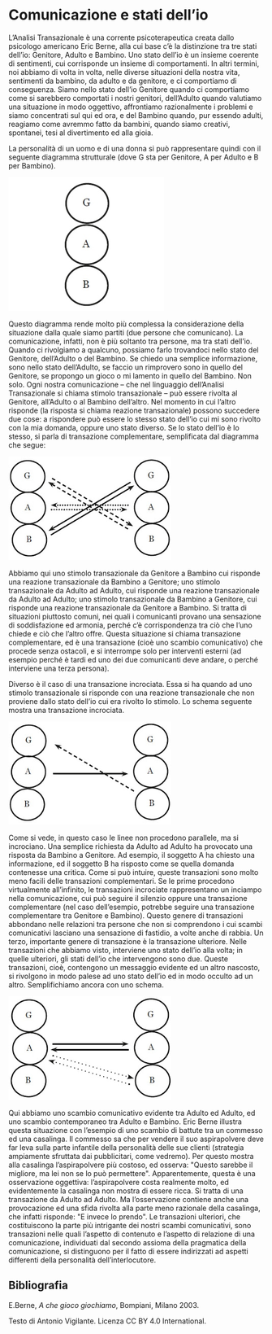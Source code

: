 # Comunicazione e stati dell’io

L’Analisi Transazionale è una corrente psicoterapeutica creata dallo psicologo americano Eric Berne, alla cui base c’è la distinzione tra tre stati dell’io: Genitore, Adulto e Bambino. Uno stato dell’io è un insieme coerente di sentimenti, cui corrisponde un insieme di comportamenti. In altri termini, noi abbiamo di volta in volta, nelle diverse situazioni della nostra vita, sentimenti da bambino, da adulto e da genitore, e ci comportiamo di conseguenza. Siamo nello stato dell’io Genitore quando ci comportiamo come si sarebbero comportati i nostri genitori, dell’Adulto quando valutiamo una situazione in modo oggettivo, affrontiamo razionalmente i problemi e siamo concentrati sul qui ed ora, e del Bambino quando, pur essendo adulti, reagiamo come avremmo fatto da bambini, quando siamo creativi, spontanei, tesi al divertimento ed alla gioia. 

La personalità di un uomo e di una donna si può rappresentare quindi con il seguente diagramma strutturale (dove G sta per Genitore, A per Adulto e B per Bambino). 

![diagramma1](at_01.jpg)

Questo diagramma rende molto più complessa la considerazione della situazione dalla quale siamo partiti (due persone che comunicano). La comunicazione, infatti, non è più soltanto tra persone, ma tra stati dell’io. Quando ci rivolgiamo a qualcuno, possiamo farlo trovandoci nello stato del Genitore, dell’Adulto o del Bambino. Se chiedo una semplice informazione, sono nello stato dell’Adulto, se faccio un rimprovero sono in quello del Genitore, se propongo un gioco o mi lamento in quello del Bambino. Non solo. Ogni nostra comunicazione – che nel linguaggio dell’Analisi Transazionale si chiama stimolo transazionale – può essere rivolta al Genitore, all’Adulto o al Bambino dell’altro. Nel momento in cui l’altro risponde (la risposta si chiama reazione transazionale) possono succedere due cose: a rispondere può essere lo stesso stato dell’io cui mi sono rivolto con la mia domanda, oppure uno stato diverso. Se lo stato dell’io è lo stesso, si parla di transazione complementare, semplificata dal diagramma che segue: 

![diagramma 2](at_02.jpg)

Abbiamo qui uno stimolo transazionale da Genitore a Bambino cui risponde una reazione transazionale da Bambino a Genitore; uno stimolo transazionale da Adulto ad Adulto, cui risponde una reazione transazionale da Adulto ad Adulto; uno stimolo transazionale da Bambino a Genitore, cui risponde una reazione transazionale da Genitore a Bambino. Si tratta di situazioni piuttosto comuni, nei quali i comunicanti provano una sensazione di soddisfazione ed armonia, perché c’è corrispondenza tra ciò che l’uno chiede e ciò che l’altro offre. Questa situazione si chiama transazione complementare, ed è una transazione (cioè uno scambio comunicativo) che procede senza ostacoli, e si interrompe solo per interventi esterni (ad esempio perché è tardi ed uno dei due comunicanti deve andare, o perché interviene una terza persona). 

Diverso è il caso di una transazione incrociata. Essa si ha quando ad uno stimolo transazionale si risponde con una reazione transazionale che non proviene dallo stato dell’io cui era rivolto lo stimolo. Lo schema seguente mostra una transazione incrociata. 

![diagramma 3](at_03.jpg)

Come si vede, in questo caso le linee non procedono parallele, ma si incrociano. Una semplice richiesta da Adulto ad Adulto ha provocato una risposta da Bambino a Genitore. Ad esempio, il soggetto A ha chiesto una informazione, ed il soggetto B ha risposto come se quella domanda contenesse una critica. Come si può intuire, queste transazioni sono molto meno facili delle transazioni complementari. Se le prime procedono virtualmente all’infinito, le transazioni incrociate rappresentano un inciampo nella comunicazione, cui può seguire il silenzio oppure una transazione complementare (nel caso dell’esempio, potrebbe seguire una transazione complementare tra Genitore e Bambino). Questo genere di transazioni abbondano nelle relazioni tra persone che non si comprendono i cui scambi comunicativi lasciano una sensazione di fastidio, a volte anche di rabbia. Un terzo, importante genere di transazione è la transazione ulteriore. Nelle transazioni che abbiamo visto, interviene uno stato dell’io alla volta; in quelle ulteriori, gli stati dell’io che intervengono sono due. Queste transazioni, cioè, contengono un messaggio evidente ed un altro nascosto, si rivolgono in modo palese ad uno stato dell’io ed in modo occulto ad un altro. Semplifichiamo ancora con uno schema. 

![diagramma 4](at_04.jpg)

Qui abbiamo uno scambio comunicativo evidente tra Adulto ed Adulto, ed uno scambio contemporaneo tra Adulto e Bambino. Eric Berne illustra questa situazione con l’esempio di uno scambio di battute tra un commesso ed una casalinga. Il commesso sa che per vendere il suo aspirapolvere deve far leva sulla parte infantile della personalità delle sue clienti (strategia ampiamente sfruttata dai pubblicitari, come vedremo). Per questo mostra alla casalinga l’aspirapolvere più costoso, ed osserva: "Questo sarebbe il migliore, ma lei non se lo può permettere". Apparentemente, questa è una osservazione oggettiva: l’aspirapolvere costa realmente molto, ed evidentemente la casalinga non mostra di essere ricca. Si tratta di una transazione da Adulto ad Adulto. Ma l’osservazione contiene anche una provocazione ed una sfida rivolta alla parte meno razionale della casalinga, che infatti risponde: "E invece lo prendo". Le transazioni ulteriori, che costituiscono la parte più intrigante dei nostri scambi comunicativi, sono transazioni nelle quali l’aspetto di contenuto e l’aspetto di relazione di una comunicazione, individuati dal secondo assioma della pragmatica della comunicazione, si distinguono per il fatto di essere indirizzati ad aspetti differenti della personalità dell’interlocutore.

## Bibliografia

E.Berne, *A che gioco giochiamo*, Bompiani, Milano 2003.



Testo di Antonio Vigilante. Licenza CC BY 4.0 International.
